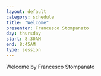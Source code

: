 ```yaml
---
layout: default
category: schedule
title: "Welcome"
presenter: Francesco Stompanato
day: thursday
start: 8:30AM
end: 8:45AM
type: session
---
```

Welcome by Francesco Stompanato
